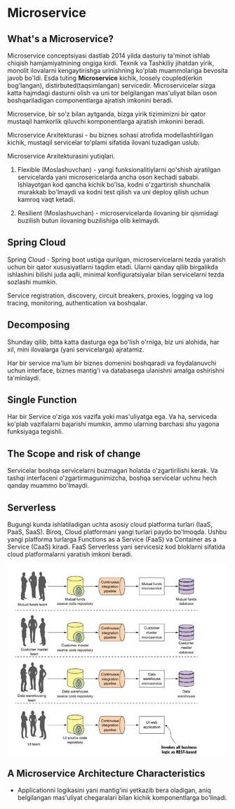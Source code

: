 # Microservice

## What's a Microservice?

Microservice conceptsiyasi dastlab 2014 yilda dasturiy ta'minot ishlab chiqish hamjamiyatnining ongiga kirdi. 
Texnik va Tashkiliy jihatdan yirik, monolit ilovalarni kengaytirishga urinishning ko'plab muammolariga bevosita
javob bo'ldi. Esda tuting **Microservice** kichik, loosely coupled(erkin bog'langan), distirbuted(taqsimlangan)
servicedir. Microservicelar sizga katta hajmdagi dasturni olish va uni tor belgilangan mas'uliyat bilan oson
boshqariladigan componentlarga ajratish imkonini beradi. 

Microservice, bir so'z bilan aytganda, bizga yirik tizimimizni bir qator mustaqil hamkorlik qiluvchi komponentlarga
ajratish imkonini beradi. 

Microservice Arxitekturasi - bu biznes sohasi atrofida modellashtirilgan kichik, mustaqil servicelar to'plami sifatida
ilovani tuzadigan uslub.

Microservice Arxitekturasini yutiqlari.

1. Flexible (Moslashuvchan) - yangi funksionalitiylarni qo'shish ajratilgan servicelarda yani microsericelarda ancha 
oson kechadi sababi. Ishlayotgan kod qancha kichik bo'lsa, kodni o'zgartirish shunchalik murakkab bo'lmaydi va kodni
test qilish va uni deploy qilish uchun kamroq vaqt ketadi.

2. Resilient (Moslashuvchan) - microservicelarda ilovaning bir qismidagi buzilish butun ilovaning buzilishiga olib 
kelmaydi.  

## Spring Cloud

Spring Cloud - Spring boot ustiga qurilgan, microservicelarni tezda yaratish uchun bir qator xususiyatlarni taqdim
etadi. Ularni qanday qilib birgalikda ishlashini bilishi juda aqlli, minimal konfiguratsiyalar bilan servicelarni tezda
sozlashi mumkin.

Service registration, discovery, circuit breakers, proxies, logging va log tracing, monitoring, authentication va boshqalar.

## Decomposing

Shunday qilib, bitta katta dasturga ega bo'lish o'rniga, biz uni alohida, har xil, mini ilovalarga (yani servicelarga)
ajratamiz.

Har bir service ma'lum bir biznes domenini boshqaradi va foydalanuvchi uchun interface, biznes mantig'i va databasega 
ulanishni amalga oshirishni ta'minlaydi. 

## Single Function

Har bir Service o'ziga xos vazifa yoki mas'uliyatga ega. Va ha, serviceda ko'plab vazifalarni bajarishi mumkin, ammo 
ularning barchasi shu yagona funksiyaga tegishli.

## The Scope and risk of change

Servicelar boshqa servicelarni buzmagan holatda o'zgartirilishi kerak. Va tashqi interfaceni o'zgartirmagunimizcha,
boshqa servicelar uchnu hech qanday muammo bo'lmaydi. 

## Serverless

Bugungi kunda ishlatiladigan uchta asosiy cloud platforma turlari (IaaS, PaaS, SaaS). Biroq, Cloud platformani yangi turlari
paydo bo'lmoqda. Ushbu yangi platforma turlarga Functions as a Service (FaaS) va Container as a Service (CaaS) kiradi.
FaaS Serverless yani servicesiz kod bloklarni sifatida cloud platformalarni yaratish imkoni beradi.

![img](etc/images/img.png)

## A Microservice Architecture Characteristics

- Applicationni logikasini yani mantig'ini yetkazib bera oladigan, aniq belgilangan mas'uliyat chegaralari bilan kichik
komponentlarga bo'linadi.
